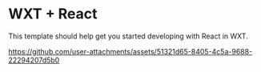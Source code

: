 # WXT + React

This template should help get you started developing with React in WXT.


https://github.com/user-attachments/assets/51321d65-8405-4c5a-9688-22294207d5b0

